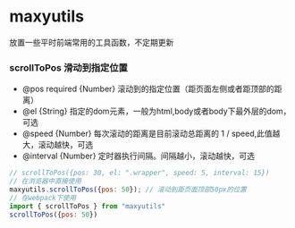 # maxyutils
放置一些平时前端常用的工具函数，不定期更新

### scrollToPos 滑动到指定位置
- @pos required {Number} 滚动到的指定位置（距页面左侧或者距顶部的距离）
- @el {String} 指定的dom元素，一般为html,body或者body下最外层的dom，可选
- @speed {Number} 每次滚动的距离是目前滚动总距离的 1 / speed,此值越大，滚动越快，可选
- @interval {Number} 定时器执行间隔。间隔越小，滚动越快，可选

``` javascript
// scrollToPos({pos: 30, el: ".wrapper", speed: 5, interval: 15})
// 在浏览器中直接使用
maxyutils.scrollToPos({pos: 50}); // 滚动到距页面顶部50px的位置
// 在webpack下使用
import { scrollToPos } from "maxyutils"
scrollToPos({pos: 50})  
```
